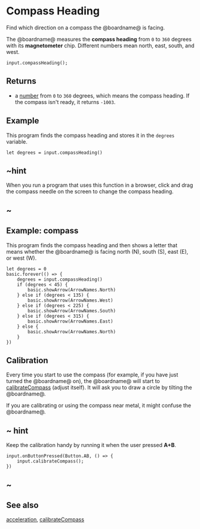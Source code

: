 # Compass Heading

Find which direction on a compass the @boardname@ is facing.

The @boardname@ measures the **compass heading** from `0` to `360`
degrees with its **magnetometer** chip. Different numbers mean north,
east, south, and west.

```sig
input.compassHeading();
```

## Returns

* a [number](/types/number) from `0` to `360` degrees, which means the compass heading. If the compass isn't ready, it returns `-1003`.

## Example

This program finds the compass heading and stores it in the
`degrees` variable.

```blocks
let degrees = input.compassHeading()
```

## ~hint 

When you run a program that uses this function in a browser, click and drag
the compass needle on the screen to change the compass heading.

## ~

## Example: compass

This program finds the compass heading and then shows a letter
that means whether the @boardname@ is facing north (N), south (S),
east (E), or west (W).

```blocks
let degrees = 0
basic.forever(() => {
    degrees = input.compassHeading()
    if (degrees < 45) {
        basic.showArrow(ArrowNames.North)
    } else if (degrees < 135) {
        basic.showArrow(ArrowNames.West)
    } else if (degrees < 225) {
        basic.showArrow(ArrowNames.South)
    } else if (degrees < 315) {
        basic.showArrow(ArrowNames.East)
    } else {
        basic.showArrow(ArrowNames.North)
    }
})
```

## Calibration

Every time you start to use the compass (for example, if you have just
turned the @boardname@ on), the @boardname@ will start to [calibrateCompass](/reference/input/calibrate-compass)
(adjust itself).  It will ask you to draw a circle by tilting the
@boardname@.

If you are calibrating or using the compass near metal, it might
confuse the @boardname@.

## ~ hint

Keep the calibration handy by running it when the user pressed **A+B**.

```block
input.onButtonPressed(Button.AB, () => {
    input.calibrateCompass();
})
```

## ~

## See also

[acceleration](/reference/input/acceleration), [calibrateCompass](/reference/input/calibrate-compass)
